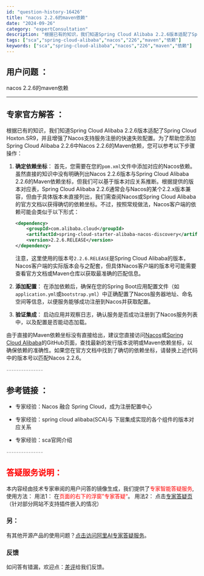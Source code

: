 ```yaml
---
id: "question-history-16426"
title: "nacos 2.2.6的maven依赖"
date: "2024-09-26"
category: "expertConsultation"
description: "根据已有的知识，我们知道Spring Cloud Alibaba 2.2.6版本适配了Spring Cloud Hoxton.SR9，并且增强了Nacos支持服务注册的快速失败配置。为了帮助您添加Spring Cloud Alibaba 2.2.6中Nacos 2.2.6的Maven依赖，您可以参考"
tags: ["sca","spring-cloud-alibaba","nacos","226","maven","依赖"]
keywords: ["sca","spring-cloud-alibaba","nacos","226","maven","依赖"]
---
```


## 用户问题 ： 
 nacos 2.2.6的maven依赖  

---------------
## 专家官方解答 ：

根据已有的知识，我们知道Spring Cloud Alibaba 2.2.6版本适配了Spring Cloud Hoxton.SR9，并且增强了Nacos支持服务注册的快速失败配置。为了帮助您添加Spring Cloud Alibaba 2.2.6中Nacos 2.2.6的Maven依赖，您可以参考以下步骤操作：

1. **确定依赖坐标**：
   首先，您需要在您的`pom.xml`文件中添加对应的Nacos依赖。虽然直接的知识中没有明确列出Nacos 2.2.6版本与Spring Cloud Alibaba 2.2.6的Maven依赖坐标，但我们可以基于版本对应关系推断。根据提供的版本对应表，Spring Cloud Alibaba 2.2.6通常会与Nacos的某个2.2.x版本兼容，但由于具体版本未直接列出，我们需查阅Nacos或Spring Cloud Alibaba的官方文档以获得确切的依赖坐标。不过，按照常规做法，Nacos客户端的依赖可能会类似于以下形式：

   ```xml
   <dependency>
       <groupId>com.alibaba.cloud</groupId>
       <artifactId>spring-cloud-starter-alibaba-nacos-discovery</artifactId>
       <version>2.2.6.RELEASE</version>
   </dependency>
   ```

   注意，这里使用的版本号`2.2.6.RELEASE`是Spring Cloud Alibaba的版本，Nacos客户端的实际版本会与之配套，但具体Nacos客户端的版本号可能需要查看官方文档或Maven仓库以获取最准确的匹配信息。

2. **添加配置**：
   在添加依赖后，确保在您的Spring Boot应用配置文件（如`application.yml`或`bootstrap.yml`）中正确配置了Nacos服务器地址、命名空间等信息，以便服务能够成功注册到Nacos并获取配置。

3. **验证集成**：
   启动应用并观察日志，确认服务是否成功注册到了Nacos服务列表中，以及配置是否能动态加载。

由于直接的Maven依赖坐标没有直接给出，建议您直接访问[Nacos](https://github.com/alibaba/nacos)或[Spring Cloud Alibaba](https://github.com/alibaba/spring-cloud-alibaba)的GitHub页面，查找最新的发行版本说明或Maven依赖坐标，以确保依赖的准确性。如果您在官方文档中找到了确切的依赖坐标，请替换上述代码中的版本号以匹配Nacos 2.2.6。


<font color="#949494">---------------</font> 


## 参考链接 ：

* 专家经验：Nacos 融合 Spring Cloud，成为注册配置中心 
 
 * 专家经验：spring cloud alibaba(SCA)与 下层集成实现的各个组件的版本对应关系 
 
 * 专家经验：sca官网介绍 


 <font color="#949494">---------------</font> 
 


## <font color="#FF0000">答疑服务说明：</font> 

本内容经由技术专家审阅的用户问答的镜像生成，我们提供了<font color="#FF0000">专家智能答疑服务</font>,使用方法：
用法1： 在<font color="#FF0000">页面的右下的浮窗”专家答疑“</font>。
用法2： 点击[专家答疑页](https://answer.opensource.alibaba.com/docs/intro)（针对部分网站不支持插件嵌入的情况）
### 另：


有其他开源产品的使用问题？[点击访问阿里AI专家答疑服务](https://answer.opensource.alibaba.com/docs/intro)。
### 反馈
如问答有错漏，欢迎点：[差评](https://ai.nacos.io/user/feedbackByEnhancerGradePOJOID?enhancerGradePOJOId=16432)给我们反馈。

